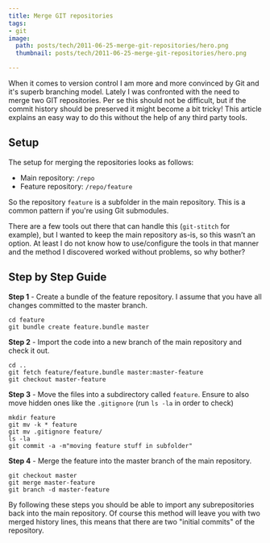 ```yaml
---
title: Merge GIT repositories
tags:
- git
image:
  path: posts/tech/2011-06-25-merge-git-repositories/hero.png
  thumbnail: posts/tech/2011-06-25-merge-git-repositories/hero.png

---
```


When it comes to version control I am more and more convinced by Git and it's superb branching model. Lately I was confronted with the need to merge two GIT repositories. Per se this should not be difficult, but if the commit history should be preserved it might become a bit tricky! This article explains an easy way to do this without the help of any third party tools.

## Setup

The setup for merging the repositories looks as follows:

-   Main repository: `/repo`
-   Feature repository: `/repo/feature`

So the repository `feature` is a subfolder in the main repository.
This is a common pattern if you're using Git submodules.

There are a few tools out there that can handle this (`git-stitch` for
example), but I wanted to keep the main repository as-is, so this wasn’t
an option.
At least I do not know how to use/configure the tools in that manner and
the method I discovered worked without problems, so why bother?

## Step by Step Guide

**Step 1** - Create a bundle of the feature repository. I assume that
you have all changes committed to the master branch.


    cd feature
    git bundle create feature.bundle master

**Step 2** - Import the code into a new branch of the main repository
and check it out.


    cd ..
    git fetch feature/feature.bundle master:master-feature
    git checkout master-feature

**Step 3** - Move the files into a subdirectory called `feature`. Ensure
to also move hidden ones like the `.gitignore` (run `ls -la` in order to
check)


    mkdir feature
    git mv -k * feature
    git mv .gitignore feature/
    ls -la
    git commit -a -m"moving feature stuff in subfolder"

**Step 4** - Merge the feature into the master branch of the main
repository.


    git checkout master
    git merge master-feature
    git branch -d master-feature

By following these steps you should be able to import any
subrepositories back into the main repository.
Of course this method will leave you with two merged history lines, this means that there are two "initial commits" of the repository.

